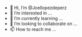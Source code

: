 - 👋 Hi, I’m @Joellopezdeperz
- 👀 I’m interested in ...
- 🌱 I’m currently learning ...
- 💞️ I’m looking to collaborate on ...
- 📫 How to reach me ...

<!---
Joellopezdeperz/Joellopezdeperz is a ✨ special ✨ repository because its `README.md` (this file) appears on your GitHub profile.
You can click the Preview link to take a look at your changes.
--->
